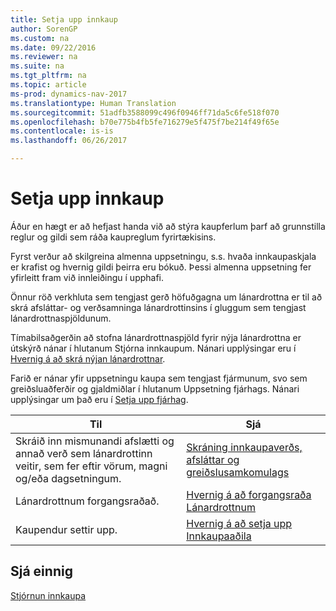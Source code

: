 ```yaml
---
title: Setja upp innkaup
author: SorenGP
ms.custom: na
ms.date: 09/22/2016
ms.reviewer: na
ms.suite: na
ms.tgt_pltfrm: na
ms.topic: article
ms-prod: dynamics-nav-2017
ms.translationtype: Human Translation
ms.sourcegitcommit: 51adfb3588099c496f0946ff71da5c6fe518f070
ms.openlocfilehash: b70e775b4fb5fe716279e5f475f7be214f49f65e
ms.contentlocale: is-is
ms.lasthandoff: 06/26/2017

---
```


# <a name="set-up-purchasing"></a>Setja upp innkaup
Áður en hægt er að hefjast handa við að stýra kaupferlum þarf að grunnstilla reglur og gildi sem ráða kaupreglum fyrirtækisins.

Fyrst verður að skilgreina almenna uppsetningu, s.s. hvaða innkaupaskjala er krafist og hvernig gildi þeirra eru bókuð. Þessi almenna uppsetning fer yfirleitt fram við innleiðingu í upphafi.

Önnur röð verkhluta sem tengjast gerð höfuðgagna um lánardrottna er til að skrá afsláttar- og verðsamninga lánardrottinsins í gluggum sem tengjast lánardrottnaspjöldunum.

Tímabilsaðgerðin að stofna lánardrottnaspjöld fyrir nýja lánardrottna er útskýrð nánar í hlutanum Stjórna innkaupum. Nánari upplýsingar eru í [Hvernig á að skrá nýjan lánardrottnar](purchasing-how-register-new-vendors.md).

Farið er nánar yfir uppsetningu kaupa sem tengjast fjármunum, svo sem greiðsluaðferðir og gjaldmiðlar í hlutanum Uppsetning fjárhags. Nánari upplýsingar um það eru í [Setja upp fjárhag](finance-setup-setup-finance-setup.md).

|Til |Sjá |
|---|----|
|Skráið inn mismunandi afslætti og annað verð sem lánardrottinn veitir, sem fer eftir vörum, magni og/eða dagsetningum.|[Skráning innkaupaverðs, afsláttar og greiðslusamkomulags](purchasing-how-record-purchase-price-discount-payment-agreements.md)|
|Lánardrottnum forgangsraðað.|[Hvernig á að forgangsraða Lánardrottnum](purchasing-how-prioritize-vendors.md)|
|Kaupendur settir upp.|[Hvernig á að setja upp Innkaupaaðila](purchasing-how-setup-purchasers.md)|

## <a name="see-also"></a>Sjá einnig
[Stjórnun innkaupa](purchasing-manage-purchasing.md)

